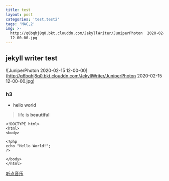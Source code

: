 ```yaml
---
title: test
layout: post
categories: 'test,test2'
tags: 'MAC,2'
img: >-
  http://q6bqhj8q0.bkt.clouddn.com/JekyllWriter/JuniperPhoton  2020-02-15
  12-00-00.jpg
---
```

## jekyll writer test

![JuniperPhoton  2020-02-15 12-00-00](http://q6bqhj8q0.bkt.clouddn.com/JekyllWriter/JuniperPhoton  2020-02-15 12-00-00.jpg)

### h3

* hello world

> life is __beautiful__

    <!DOCTYPE html>
    <html>
    <body>

    <?php
    echo "Hello World!";
    ?>

    </body>
    </html>

[听点音乐](http://m.violin.site/music)